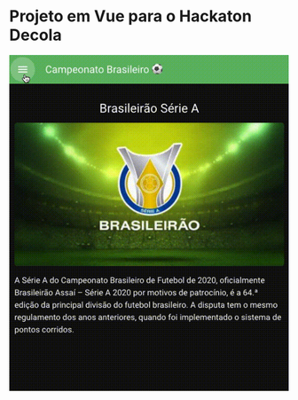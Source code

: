 # Projeto em Vue para o Hackaton Decola

![gif_brasileirao](https://github.com/fernanda-pls/brasileirao-vue/blob/master/gif-brasileirao.gif)
